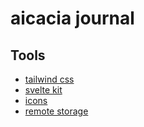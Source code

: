 # aicacia journal

## Tools

- [tailwind css](https://tailwindcss.com/docs)
- [svelte kit](https://kit.svelte.dev/docs)
- [icons](https://svelte-icons.vercel.app/)
- [remote storage](https://remotestorage.io/)
